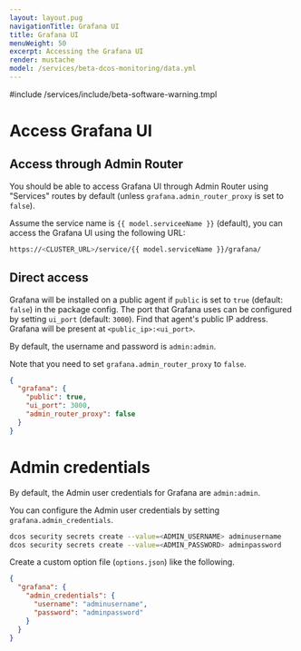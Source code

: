 ```yaml
---
layout: layout.pug
navigationTitle: Grafana UI
title: Grafana UI
menuWeight: 50
excerpt: Accessing the Grafana UI
render: mustache
model: /services/beta-dcos-monitoring/data.yml
---
```

#include /services/include/beta-software-warning.tmpl

# Access Grafana UI

## Access through Admin Router

You should be able to access Grafana UI through Admin Router using "Services" routes by default (unless `grafana.admin_router_proxy` is set to `false`).

Assume the service name is `{{ model.serviceeName }}` (default), you can access the Grafana UI using the following URL:

```bash
https://<CLUSTER_URL>/service/{{ model.serviceName }}/grafana/
```

## Direct access

Grafana will be installed on a public agent if `public` is set to `true` (default: `false`) in the package config.
The port that Grafana uses can be configured by setting `ui_port` (default: `3000`).
Find that agent's public IP address.
Grafana will be present at `<public_ip>:<ui_port>`.

By default, the username and password is `admin:admin`.

Note that you need to set `grafana.admin_router_proxy` to `false`.

```json
{
  "grafana": {
    "public": true,
    "ui_port": 3000,
    "admin_router_proxy": false
  }
}
```

# Admin credentials

By default, the Admin user credentials for Grafana are `admin:admin`.

You can configure the Admin user credentials by setting `grafana.admin_credentials`.

```bash
dcos security secrets create --value=<ADMIN_USERNAME> adminusername
dcos security secrets create --value=<ADMIN_PASSWORD> adminpassword
```

Create a custom option file (`options.json`) like the following.

```json
{
  "grafana": {
    "admin_credentials": {
      "username": "adminusername",
      "password": "adminpassword"
    }
  }
}
```
